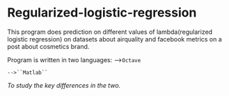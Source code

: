 # Regularized-logistic-regression
This program does prediction on different values of lambda(regularized logistic regression) on datasets about airquality and facebook metrics on a post about cosmetics brand.

Program is written in two languages:
    -->``Octave``
    
    -->``Matlab`` 
    
*To study the key  differences in the two.*
